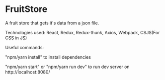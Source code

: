 # FruitStore
A fruit store that gets it's data from a json file.

Technologies used:
React,
Redux,
Redux-thunk,
Axios,
Webpack,
CSJS(For CSS in JS)

Useful commands:

"npm/yarn install" to install dependencies 

"npm/yarn start" or "npm/yarn run dev" to run dev server on http://localhost:8080/
